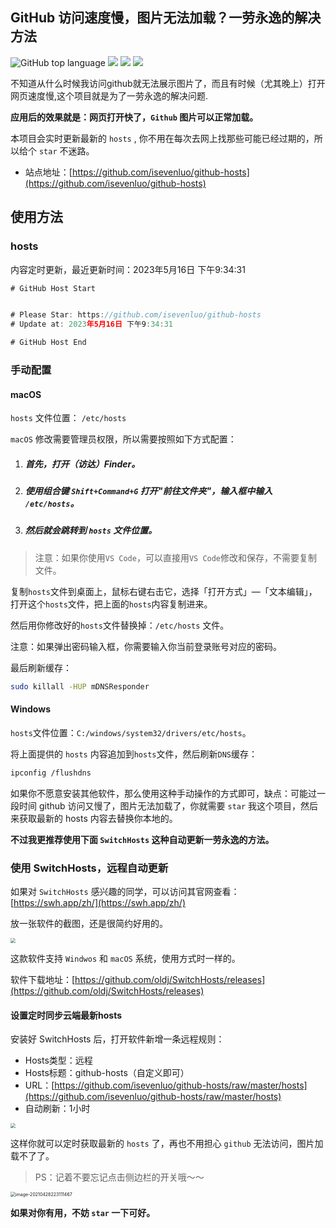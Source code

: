 
## GitHub 访问速度慢，图片无法加载？一劳永逸的解决方法

 
![GitHub top language](https://img.shields.io/github/languages/top/isevenluo/github-hosts)
[![](https://img.shields.io/badge/知乎-@isevenluo-red.svg)](https://www.zhihu.com/people/ccgogoing)
[![](https://img.shields.io/badge/content-@hosts-blue.svg?style=plastic)](https://github.com/isevenluo/github-hosts)
[![](https://img.shields.io/badge/视频教程-@小破站-ff69b4.svg?style=plastic)](https://www.bilibili.com/video/BV1364y127vw/)


不知道从什么时候我访问github就无法展示图片了，而且有时候（尤其晚上）打开网页速度慢,这个项目就是为了一劳永逸的解决问题.

**应用后的效果就是：网页打开快了，`Github` 图片可以正常加载。**

本项目会实时更新最新的 `hosts` , 你不用在每次去网上找那些可能已经过期的，所以给个 `star` 不迷路。

- 站点地址：[https://github.com/isevenluo/github-hosts](https://github.com/isevenluo/github-hosts)

## 使用方法

### hosts

内容定时更新，最近更新时间：2023年5月16日 下午9:34:31

```javascript
# GitHub Host Start


# Please Star: https://github.com/isevenluo/github-hosts
# Update at: 2023年5月16日 下午9:34:31

# GitHub Host End
```

### 手动配置

#### macOS

`hosts` 文件位置： `/etc/hosts`

`macOS` 修改需要管理员权限，所以需要按照如下方式配置：

1. ##### 首先，打开（访达）Finder。

2. ##### 使用组合键 `Shift+Command+G` 打开"前往文件夹"，输入框中输入 `/etc/hosts`。

3. ##### 然后就会跳转到 `hosts` 文件位置。

> 注意：如果你使用`VS Code`，可以直接用`VS Code`修改和保存，不需要复制文件。

复制`hosts`文件到桌面上，鼠标右键右击它，选择「打开方式」—「文本编辑」，打开这个`hosts`文件，把上面的`hosts`内容复制进来。

然后用你修改好的`hosts`文件替换掉：`/etc/hosts` 文件。

注意：如果弹出密码输入框，你需要输入你当前登录账号对应的密码。

最后刷新缓存：

```bash
sudo killall -HUP mDNSResponder
```

#### Windows

`hosts`文件位置：`C:/windows/system32/drivers/etc/hosts`。

将上面提供的 `hosts` 内容追加到`hosts`文件，然后刷新`DNS`缓存：

```bash
ipconfig /flushdns
```

如果你不愿意安装其他软件，那么使用这种手动操作的方式即可，缺点：可能过一段时间 github 访问又慢了，图片无法加载了，你就需要 `star` 我这个项目，然后来获取最新的 hosts 内容去替换你本地的。

**不过我更推荐使用下面 `SwitchHosts` 这种自动更新一劳永逸的方法。**

### 使用 SwitchHosts，远程自动更新

如果对 `SwitchHosts` 感兴趣的同学，可以访问其官网查看：[https://swh.app/zh/](https://swh.app/zh/)

放一张软件的截图，还是很简约好用的。

<img src="https://cdn.jsdelivr.net/gh/isevenluo/pic-bed@master/img/20210428201021.png" style="zoom:50%;" />

这款软件支持 `Windwos` 和 `macOS` 系统，使用方式时一样的。

软件下载地址：[https://github.com/oldj/SwitchHosts/releases](https://github.com/oldj/SwitchHosts/releases)

#### 设置定时同步云端最新hosts

安装好 SwitchHosts 后，打开软件新增一条远程规则：

- Hosts类型：远程
- Hosts标题：github-hosts（自定义即可）
- URL：[https://github.com/isevenluo/github-hosts/raw/master/hosts](https://github.com/isevenluo/github-hosts/raw/master/hosts)
- 自动刷新：1小时

<img src="https://cdn.jsdelivr.net/gh/isevenluo/pic-bed@master/img/20210428221655.png" style="zoom: 50%;" />

这样你就可以定时获取最新的 `hosts` 了，再也不用担心 `github` 无法访问，图片加载不了了。

> PS：记着不要忘记点击侧边栏的开关哦～～

<img src="https://cdn.jsdelivr.net/gh/isevenluo/pic-bed@master/img/20210428223116.png" alt="image-20210428223111467" style="zoom:50%;" />



**如果对你有用，不妨 `star` 一下可好。**

